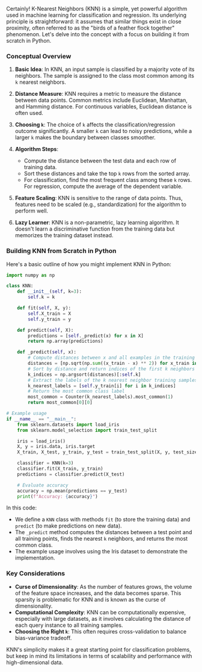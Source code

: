 Certainly! K-Nearest Neighbors (KNN) is a simple, yet powerful algorithm used in machine learning for classification and regression. Its underlying principle is straightforward: it assumes that similar things exist in close proximity, often referred to as the "birds of a feather flock together" phenomenon. Let's delve into the concept with a focus on building it from scratch in Python.

### Conceptual Overview

1. **Basic Idea**: In KNN, an input sample is classified by a majority vote of its neighbors. The sample is assigned to the class most common among its `k` nearest neighbors.

2. **Distance Measure**: KNN requires a metric to measure the distance between data points. Common metrics include Euclidean, Manhattan, and Hamming distance. For continuous variables, Euclidean distance is often used.

3. **Choosing `k`**: The choice of `k` affects the classification/regression outcome significantly. A smaller `k` can lead to noisy predictions, while a larger `k` makes the boundary between classes smoother.

4. **Algorithm Steps**:
    - Compute the distance between the test data and each row of training data.
    - Sort these distances and take the top `k` rows from the sorted array.
    - For classification, find the most frequent class among these `k` rows. For regression, compute the average of the dependent variable.

5. **Feature Scaling**: KNN is sensitive to the range of data points. Thus, features need to be scaled (e.g., standardization) for the algorithm to perform well.

6. **Lazy Learner**: KNN is a non-parametric, lazy learning algorithm. It doesn't learn a discriminative function from the training data but memorizes the training dataset instead.

### Building KNN from Scratch in Python

Here's a basic outline of how you might implement KNN in Python:

```python
import numpy as np

class KNN:
    def __init__(self, k=3):
        self.k = k

    def fit(self, X, y):
        self.X_train = X
        self.y_train = y

    def predict(self, X):
        predictions = [self._predict(x) for x in X]
        return np.array(predictions)

    def _predict(self, x):
        # Compute distances between x and all examples in the training set
        distances = [np.sqrt(np.sum((x_train - x) ** 2)) for x_train in self.X_train]
        # Sort by distance and return indices of the first k neighbors
        k_indices = np.argsort(distances)[:self.k]
        # Extract the labels of the k nearest neighbor training samples
        k_nearest_labels = [self.y_train[i] for i in k_indices]
        # Return the most common class label
        most_common = Counter(k_nearest_labels).most_common(1)
        return most_common[0][0]

# Example usage
if __name__ == "__main__":
    from sklearn.datasets import load_iris
    from sklearn.model_selection import train_test_split

    iris = load_iris()
    X, y = iris.data, iris.target
    X_train, X_test, y_train, y_test = train_test_split(X, y, test_size=0.2, random_state=123)

    classifier = KNN(k=3)
    classifier.fit(X_train, y_train)
    predictions = classifier.predict(X_test)

    # Evaluate accuracy
    accuracy = np.mean(predictions == y_test)
    print(f"Accuracy: {accuracy}")
```

In this code:

- We define a `KNN` class with methods `fit` (to store the training data) and `predict` (to make predictions on new data).
- The `_predict` method computes the distances between a test point and all training points, finds the nearest `k` neighbors, and returns the most common class.
- The example usage involves using the Iris dataset to demonstrate the implementation.

### Key Considerations

- **Curse of Dimensionality**: As the number of features grows, the volume of the feature space increases, and the data becomes sparse. This sparsity is problematic for KNN and is known as the curse of dimensionality.
- **Computational Complexity**: KNN can be computationally expensive, especially with large datasets, as it involves calculating the distance of each query instance to all training samples.
- **Choosing the Right `k`**: This often requires cross-validation to balance bias-variance tradeoff.

KNN's simplicity makes it a great starting point for classification problems, but keep in mind its limitations in terms of scalability and performance with high-dimensional data.
